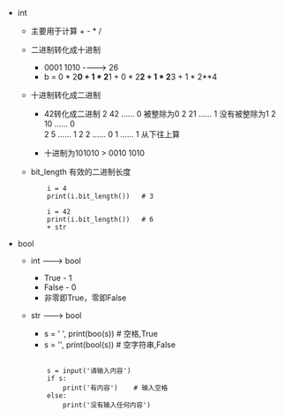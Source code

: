 + int 
    - 主要用于计算 + - * /
    + 二进制转化成十进制
        - 0001 1010  ----> 26 
        - b = 0 * 2**0 + 1 * 2**1 + 0 * 2**2 + 1 * 2**3 + 1 * 2**4
    + 十进制转化成二进制
        - 42转化成二进制
              2  42         …… 0    被整除为0
              2  21         …… 1    没有被整除为1
              2  10         …… 0     
              2  5          …… 1
              2  2          …… 0
                 1          …… 1    从下往上算
                 
        - 十进制为101010    > 0010 1010
        
    + bit_length 有效的二进制长度
        
        ```
            i = 4
            print(i.bit_length())   # 3
            
            i = 42
            print(i.bit_length())   # 6
            + str
        ```
       

+ bool
    
    + int ---> bool
        - True - 1
        - False - 0
        - 非零即True，零即False
        
    + str ---> bool
        - s = ' ',   print(boo(s))      # 空格,True
        - s = '',    print(bool(s))     # 空字符串,False
        
        ```
            
            s = input('请输入内容')
            if s:
                print('有内容')    # 输入空格
            else:
                print('没有输入任何内容')      
        ```
      
      
      
      